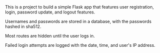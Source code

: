 This is a project to build a simple Flask app that features user registration, login, password update, and logout features.  

Usernames and passwords are stored in a database, with the passwords hashed in sha512.

Most routes are hidden until the user logs in.

Failed login attempts are logged with the date, time, and user's IP address.
